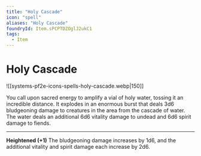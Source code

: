 ```yaml
---
title: "Holy Cascade"
icon: "spell"
aliases: "Holy Cascade"
foundryId: Item.sPCPTDZOglJ2ukC1
tags:
  - Item
---
```


# Holy Cascade
![[systems-pf2e-icons-spells-holy-cascade.webp|150]]

You call upon sacred energy to amplify a vial of holy water, tossing it an incredible distance. It explodes in an enormous burst that deals 3d6 bludgeoning damage to creatures in the area from the cascade of water. The water deals an additional 6d6 vitality damage to undead and 6d6 spirit damage to fiends.

* * *

**Heightened (+1)** The bludgeoning damage increases by 1d6, and the additional vitality and spirit damage each increase by 2d6.
